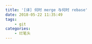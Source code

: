 ```yaml
---
title: '[译] 何时 merge 与何时 rebase'
date: 2018-05-22 11:35:49
tags:
    - git
categories:
    - 烂笔头
---
```


